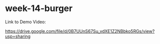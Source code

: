 # week-14-burger


Link to Demo Video:

https://drive.google.com/file/d/0B7UUnS67Su_vdXE1Z2NBbko5RGs/view?usp=sharing
